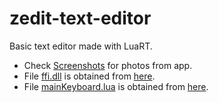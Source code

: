 # zedit-text-editor
Basic text editor made with LuaRT.

- Check [Screenshots](https://github.com/zeykatecool/zedit-text-editor/tree/main/screenshots) for photos from app.
- File [ffi.dll](https://github.com/zeykatecool/zedit-text-editor/blob/main/ffi.dll) is obtained from [here](https://github.com/jmckaskill/luaffi).
- File [mainKeyboard.lua](https://github.com/zeykatecool/zedit-text-editor/blob/main/modules/mainKeyboard.lua) is obtained from [here](https://github.com/zeykatecool/jit-keyboard).
